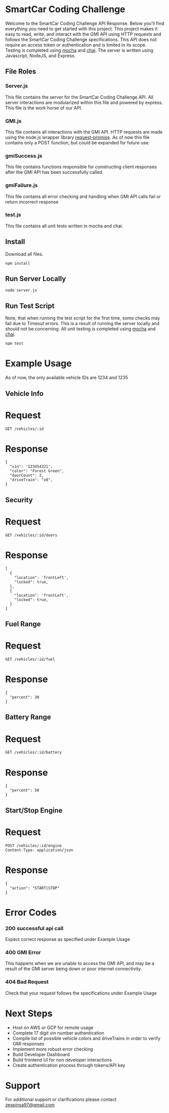 # SmartCar Coding Challenge

Welcome to the SmartCar Coding Challenge API Response. Below you'll find everything you need to get started with this project. This project makes it easy to read, write, and interact with the GMI API using HTTP requests and follows the SmartCar Coding Challenge specifications. This API does not require an access token or authentication and is limited in its scope.    
Testing is completed using [mocha](https://mochajs.org/) and [chai](http://www.chaijs.com/). The server is written using Javascript, NodeJS, and Express.

## File Roles
### Server.js
This file contains the server for the SmartCar Coding Challenge API. All server interactions
are modularized within this file and powered by express. This file is the work horse of our API.
### GMI.js
This file contains all interactions with the GMI API. HTTP requests are made using the
node.js wrapper library [request-promise](https://github.com/request/request-promise). As of now
this file contains only a POST function, but could be expanded for future use.    
### gmiSuccess.js
This file contains functions responsible for constructing client responses after
the GMI API has been successfully called.  
### gmiFailure.js
This file contains all error checking and handling when GMI API calls fail or return incorrect response
### test.js
This file contains all unit tests written in mocha and chai.

## Install

Download all files.
```
npm install
```

## Run Server Locally
```
node server.js
```

## Run Test Script
Note, that when running the test script for the first time, some checks may fail due to Timeout errors. This is a result of running the server locally and should not be concerning.
All unit testing is completed using [mocha](https://mochajs.org/) and [chai](http://www.chaijs.com/).
```
npm test
```

# Example Usage
As of now, the only available vehicle IDs are 1234 and 1235
## Vehicle Info
# Request
```
GET /vehicles/:id
```
# Response
```
{
  "vin": '123454321',
  "color": "Forest Green",
  "doorCount": 2,
  "driveTrain": "v8",
}
```

## Security
# Request
```
GET /vehicles/:id/doors
```
# Response
```
[
  {
    "location": 'frontLeft',
    "locked": true,
  },
  {
    "location": 'frontLeft',
    "locked": true,
  }
]
```

## Fuel Range
# Request
```
GET /vehicles/:id/fuel
```
# Response
```
{
  "percent": 30
}
```

## Battery Range
# Request
```
GET /vehicles/:id/battery
```
# Response
```
{
  "percent": 50
}
```

## Start/Stop Engine
# Request
```
POST /vehicles/:id/engine
Content-Type: application/json
```
# Response
```
{
  "action": "START|STOP"
}
```

# Error Codes
### 200 successful api call
Expect correct response as specified under Example Usage
### 400 GMI Error
This happens when we are unable to access the GMI API, and may be a result of the GMI server being down or poor internet connectivity.
### 404 Bad Request
Check that your request follows the specifications under Example Usage

# Next Steps
- Host on AWS or GCP for remote usage
- Complete 17 digit vin number authentication
- Compile list of possible vehicle colors and driveTrains in order to verify GMI responses
- Implement more robust error checking
- Build Developer Dashboard
- Build frontend UI for non developer interactions
- Create authentication process through tokens/API key

# Support
For additional support or clarifications please contact zespinsa97@gmail.com
